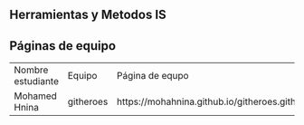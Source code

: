 ## Herramientas y Metodos IS

## Páginas de equipo

<table>
<tr> <td>Nombre estudiante</td> <td>Equipo</td><td> Página de equpo </td></tr>
<tr> <td>Mohamed Hnina</td> <td>githeroes</td> <td>https://mohahnina.github.io/githeroes.github.io/</td> </tr>
</table>
